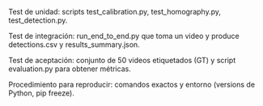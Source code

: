 Test de unidad: scripts test_calibration.py, test_homography.py, test_detection.py.

Test de integración: run_end_to_end.py que toma un video y produce detections.csv y results_summary.json.

Test de aceptación: conjunto de 50 videos etiquetados (GT) y script evaluation.py para obtener métricas.

Procedimiento para reproducir: comandos exactos y entorno (versions de Python, pip freeze).